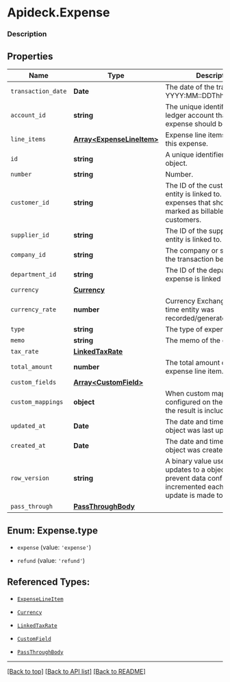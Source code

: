 # Apideck.Expense

### Description

## Properties
Name | Type | Description | Notes
------------ | ------------- | ------------- | -------------
`transaction_date` | **Date** | The date of the transaction - YYYY:MM::DDThh:mm:ss.sTZD | 
`account_id` | **string** | The unique identifier for the ledger account that this expense should be credited to.  | 
`line_items` | [**Array&lt;ExpenseLineItem&gt;**](ExpenseLineItem.md) | Expense line items linked to this expense. | 
`id` | **string** | A unique identifier for an object. | [optional] 
`number` | **string** | Number. | [optional] 
`customer_id` | **string** | The ID of the customer this entity is linked to. Used for expenses that should be marked as billable to customers. | [optional] 
`supplier_id` | **string** | The ID of the supplier this entity is linked to. | [optional] 
`company_id` | **string** | The company or subsidiary id the transaction belongs to | [optional] 
`department_id` | **string** | The ID of the department this expense is linked to. | [optional] 
`currency` | [**Currency**](Currency.md) |  | [optional] 
`currency_rate` | **number** | Currency Exchange Rate at the time entity was recorded/generated. | [optional] 
`type` | **string** | The type of expense. | [optional] 
`memo` | **string** | The memo of the expense. | [optional] 
`tax_rate` | [**LinkedTaxRate**](LinkedTaxRate.md) |  | [optional] 
`total_amount` | **number** | The total amount of the expense line item. | [optional] 
`custom_fields` | [**Array&lt;CustomField&gt;**](CustomField.md) |  | [optional] 
`custom_mappings` | **object** | When custom mappings are configured on the resource, the result is included here. | [optional] 
`updated_at` | **Date** | The date and time when the object was last updated. | [optional] 
`created_at` | **Date** | The date and time when the object was created. | [optional] 
`row_version` | **string** | A binary value used to detect updates to a object and prevent data conflicts. It is incremented each time an update is made to the object. | [optional] 
`pass_through` | [**PassThroughBody**](PassThroughBody.md) |  | [optional] 





<a name="ExpenseType"></a>
## Enum: Expense.type


* `expense` (value: `'expense'`)

* `refund` (value: `'refund'`)




## Referenced Types:


* [`ExpenseLineItem`](ExpenseLineItem.md)






* [`Currency`](Currency.md)



* [`LinkedTaxRate`](LinkedTaxRate.md)

* [`CustomField`](CustomField.md)




* [`PassThroughBody`](PassThroughBody.md)

---

[[Back to top]](#) [[Back to API list]](../../../../README.md#documentation-for-api-endpoints) [[Back to README]](../../../../README.md)


